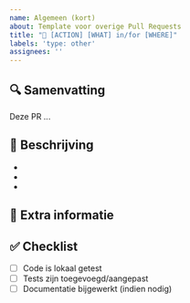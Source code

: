 ```yaml
---
name: Algemeen (kort)
about: Template voor overige Pull Requests
title: "🎨 [ACTION] [WHAT] in/for [WHERE]"
labels: 'type: other'
assignees: ''
---
```


## 🔍 Samenvatting

<!-- Geef een korte beschrijving van deze wijziging (1-3 zinnen) -->

Deze PR ...

## 📝 Beschrijving

<!-- Beschrijf in detail en puntsgewijs wat je aangepast hebt. -->

-
-
-

## 💬 Extra informatie

<!-- Optioneel: relevante context, screenshots, links naar tickets -->

## ✅ Checklist

- [ ] Code is lokaal getest
- [ ] Tests zijn toegevoegd/aangepast
- [ ] Documentatie bijgewerkt (indien nodig)
